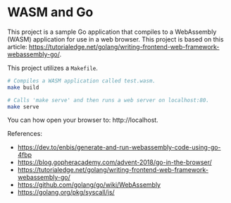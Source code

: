# WASM and Go

This project is a sample Go application that compiles to a WebAssembly (WASM) application for use in a web browser. This project is based on this article:
https://tutorialedge.net/golang/writing-frontend-web-framework-webassembly-go/.

This project utilizes a `Makefile`.

```bash
# Compiles a WASM application called test.wasm.
make build

# Calls 'make serve' and then runs a web server on localhost:80.
make serve
```

You can how open your browser to: http://localhost.

References:

- https://dev.to/enbis/generate-and-run-webassembly-code-using-go-4fbp
- https://blog.gopheracademy.com/advent-2018/go-in-the-browser/
- https://tutorialedge.net/golang/writing-frontend-web-framework-webassembly-go/
- https://github.com/golang/go/wiki/WebAssembly
- https://golang.org/pkg/syscall/js/